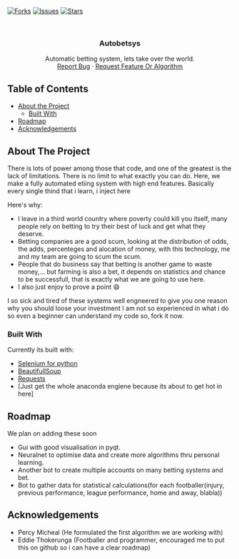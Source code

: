 <!-- PROJECT SHIELDS -->
[![Forks][forks-shield]][forks-url]
[![Issues][issues-shield]][issues-url]
[![Stars][stars-shield]][stars-url]



<!-- PROJECT LOGO -->
<br />
<p align="center">
  
  <!--<img src="images/logo.png" alt="Logo" width="80" height="80">-->

  <h3 align="center">Autobetsys</h3>

  <p align="center">
    Automatic betting system, lets take over the world.
    <br />
    <a href="https://github.com/issues">Report Bug</a>
    ·
    <a href="https://github.com/issues">Request Feature Or Algorithm</a>
  </p>
</p>



<!-- TABLE OF CONTENTS -->
## Table of Contents

* [About the Project](#about-the-project)
  * [Built With](#built-with)
* [Roadmap](#roadmap)
* [Acknowledgements](#acknowledgements)



<!-- ABOUT THE PROJECT -->
## About The Project

There is lots of power among those that code, and one of the greatest is the lack of limitations. There is no limit to what exactly you can do. Here, we make a fully automated etiing system with high end features. Basically every single thind that i learn, i inject here

Here's why:
* I leave in a third world country where poverty could kill you itself, many people rely on betting to try their best of luck and get what they deserve.
* Betting companies are a good scum, looking at the distribution of odds, the adds, percenteges and alocation of money, with this technology, me and my team are going to scum the scum.
* People that do business say that betting is another game to waste money,... but farming is also a bet, it depends on statistics and chance to be successfull, that is exactly what we are going to use here.
* I also just enjoy to prove a point :smile:

I so sick and tired of these systems well engneered to give you one reason why you should loose your investment
I am not so experienced in what i do so even a beginner can understand my code so, fork it now.

### Built With
Currently its built with:
* [Selenium for python](https://selenium-python.readthedocs.io/)
* [BeautifullSoup](https://www.crummy.com/software/BeautifulSoup/bs4/doc/)
* [Requests](https://requests.readthedocs.io/en/master/user/quickstart/)
* [Just get the whole anaconda engiene because its about to get hot in here]


<!-- ROADMAP -->
## Roadmap
We plan on adding these soon
* Gui with good visualisation in pyqt.
* Neuralnet to optimise data and create more algorithms thru personal learning.
* Another bot to create multiple accounts on many betting systems and bet.
* Bot to gather data for statistical calculations(for each footballer(injury, previous performance, league performance, home and away, blabla))

<!-- ACKNOWLEDGEMENTS -->
## Acknowledgements
* Percy Micheal (He formulated the first algorithm we are working with)
* Eddie Thokerunga (Footballer and programmer, encouraged me to put this on github so i can have a clear roadmap)

<!-- MARKDOWN LINKS & IMAGES -->
<!-- https://www.markdownguide.org/basic-syntax/#reference-style-links -->
[forks-shield]: https://img.shields.io/github/forks/othneildrew/Best-README-Template.svg?style=flat-square
[forks-url]: https://github.com/nkatagithub/autobetsys/network/members
[stars-shield]: https://img.shields.io/github/stars/othneildrew/Best-README-Template.svg?style=flat-square
[stars-url]: https://github.com/nkatagithub/autobetsys/stargazers
[issues-shield]: https://img.shields.io/github/issues/othneildrew/Best-README-Template.svg?style=flat-square
[issues-url]: https://github.com/nkatagithub/autobetsys/issues
